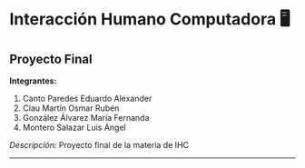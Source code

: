 # **Interacción Humano Computadora** 🖥️

## Proyecto Final 

**Integrantes:**
1. Canto Paredes Eduardo Alexander
2. Ciau Martín Osmar Rubén
3. González Álvarez María Fernanda
4. Montero Salazar Luis Ángel

*Descripción:*
Proyecto final de la materia de IHC

---
